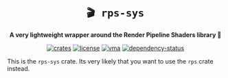 <!-- markdownlint-disable-file MD041 -->
<!-- markdownlint-disable-file MD033 -->

<div align="center">

# `🎬 rps-sys`

**A very lightweight wrapper around the Render Pipeline Shaders library 🦀**

[![crates][crates-badge]][crates-url]
[![license][license-badge]][license-url]
[![vma][vma-badge]][vma-url]
[![dependency-status][dependency-badge]][dependency-url]

[crates-badge]: https://img.shields.io/crates/v/render-pipeline-shaders.svg
[crates-url]: https://crates.io/crates/render-pipeline-shaders

[license-badge]: https://img.shields.io/badge/License-MIT/Apache_2.0-blue.svg
[license-url]: LICENSE-MIT

[vma-badge]: https://img.shields.io/badge/Render%20Pipeline%20Shaders-1.0%20Beta-orange
[vma-url]: https://github.com/GPUOpen-LibrariesAndSDKs/RenderPipelineShaders

[dependency-badge]: https://deps.rs/repo/github/projectkml/rps-sys/status.svg
[dependency-url]: https://deps.rs/repo/github/projectkml/rps-sys

</div>

This is the `rps-sys` crate. Its very likely that you want to use the `rps` crate instead.